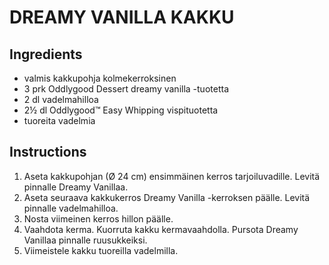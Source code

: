 
# DREAMY VANILLA KAKKU

## Ingredients

* valmis kakkupohja kolmekerroksinen
* 3 prk Oddlygood Dessert dreamy vanilla -tuotetta
* 2 dl vadelmahilloa
* 2½ dl Oddlygood™ Easy Whipping vispituotetta
* tuoreita vadelmia

## Instructions

1. Aseta kakkupohjan (Ø 24 cm) ensimmäinen kerros tarjoiluvadille. Levitä pinnalle Dreamy Vanillaa.
2. Aseta seuraava kakkukerros Dreamy Vanilla -kerroksen päälle. Levitä pinnalle vadelmahilloa.
3. Nosta viimeinen kerros hillon päälle.
4. Vaahdota kerma. Kuorruta kakku kermavaahdolla. Pursota Dreamy Vanillaa pinnalle ruusukkeiksi.
5. Viimeistele kakku tuoreilla vadelmilla.
